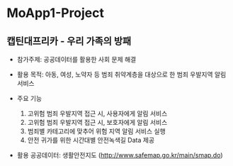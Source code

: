 # MoApp1-Project

**캡틴대프리카 - 우리 가족의 방패**
---

* 참가주제: 공공데이터를 활용한 사회 문제 해결

* 활용 목적: 아동, 여성, 노약자 등 범죄 취약계층을 대상으로 한 범죄 우발지역 알림 서비스

* 주요 기능
  1. 고위험 범죄 우발지역 접근 시, 사용자에게 알림 서비스
  2. 고위험 범죄 우발지역 접근 시, 보호자에게 알림 서비스
  3. 범죄별 카테고리에 맞추어 위험 지역 알림 서비스 실행
  4. 안전 귀가를 위한 시간대별 안전녹색길 Data 제공

* 활용 공공데이터: 생활안전지도 (http://www.safemap.go.kr/main/smap.do)
